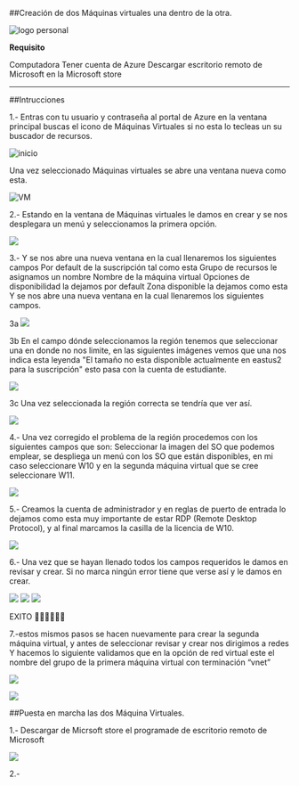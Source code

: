 ##Creación de dos Máquinas virtuales una dentro de la otra.

![logo personal](imagenes.py\0.jpg)

**Requisito**

Computadora
Tener cuenta de Azure
Descargar escritorio remoto de Microsoft en la Microsoft store

************************************************

##Intrucciones

1.- Entras con tu usuario y contraseña al portal de Azure en la ventana principal buscas el icono de Máquinas Virtuales si no esta lo tecleas un su buscador de recursos.

![inicio](imagenes.py\1.jpg)

Una vez seleccionado Máquinas virtuales se abre una ventana nueva como esta.

![VM](imagenes.py\2.jpg)

2.- Estando en la ventana de Máquinas virtuales le damos en crear y se nos desplegara un menú y seleccionamos la primera opción.

![](imagenes.py\3.jpg)

3.- Y se nos abre una nueva ventana en la cual llenaremos los siguientes campos
Por default de la suscripción tal como esta
Grupo de recursos le asignamos un nombre
Nombre de la máquina virtual
Opciones de disponibilidad la dejamos por default
Zona disponible la dejamos como esta Y se nos abre una nueva ventana en la cual llenaremos los siguientes campos.

3a ![](imagenes.py\3a.jpg)

3b En el campo dónde seleccionamos la región tenemos que seleccionar una en donde no nos limite, en las siguientes imágenes vemos que una nos indica esta leyenda "El tamaño no esta disponible actualmente en eastus2 para la suscripción" esto pasa con la cuenta de estudiante.

![](imagenes.py\3b.jpg)

3c Una vez seleccionada la región correcta se tendría que ver así.

![](imagenes.py\3c.jpg)

4.- Una vez corregido el problema de la región procedemos con los siguientes campos que son:
Seleccionar la imagen del SO que podemos emplear, se despliega un menú con los SO que están disponibles, en mi caso seleccionare W10  y en la segunda máquina virtual que se cree seleccionare W11.  

![](imagenes.py\4.jpg)

5.- Creamos la cuenta de administrador y en reglas de puerto de entrada lo dejamos como esta muy importante de estar RDP (Remote Desktop Protocol), y al final marcamos la casilla de la licencia de W10.

![](imagenes.py\5.jpg)

6.- Una vez que se hayan llenado todos los campos requeridos le damos en revisar y crear.
Si no marca ningún error tiene que verse así y le damos en crear.

![](imagenes.py\6.jpg)
![](imagenes.py\7.jpg)
![](imagenes.py\8.jpg)

EXITO 👏👏👏👏👏👏

7.-estos mismos pasos se hacen nuevamente para crear la segunda máquina virtual, y antes de seleccionar revisar y crear nos dirigimos a redes Y hacemos lo siguiente validamos que en la opción de red virtual este el nombre del grupo de la primera máquina virtual con terminación “vnet”

![](imagenes.py\9.jpg)

![](imagenes.py\10.jpg)

##Puesta en marcha las dos Máquina Virtuales.

1.- Descargar de Micrsoft store el programade de escritorio remoto de Microsoft

![](imagenes.py\11.jpg)

2.- 